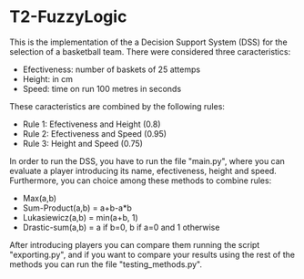 # T2-FuzzyLogic
This is the implementation of the a Decision Support System (DSS) for the selection of a basketball team. There
were considered three caracteristics:
- Efectiveness: number of baskets of 25 attemps
- Height: in cm
- Speed: time on run 100 metres in seconds

These caracteristics are combined by the following rules:
- Rule 1: Efectiveness and Height (0.8)
- Rule 2: Efectiveness and Speed (0.95)
- Rule 3: Height and Speed (0.75)

In order to run the DSS, you have to run the file "main.py", where you can evaluate a player introducing its name, efectiveness, height and speed. Furthermore, you can choice among these methods to combine rules:

- Max(a,b)
- Sum-Product(a,b) = a+b-a*b
- Lukasiewicz(a,b) = min(a+b, 1)
- Drastic-sum(a,b) = a if b=0, b if a=0 and 1 otherwise


After introducing players you can compare them running the script "exporting.py", and if you want to compare your results using the rest of the methods you can run the file "testing_methods.py".